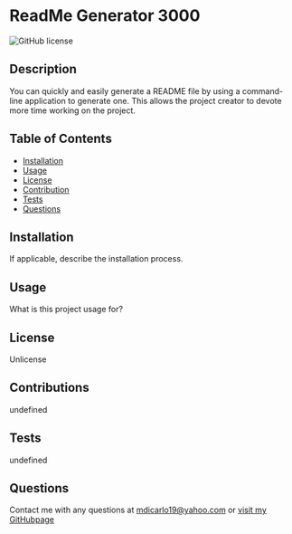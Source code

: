 
  # ReadMe Generator 3000
  ![GitHub license](https://img.shields.io/badge/license-Unlicense-blue.svg)

  ## Description
  You can quickly and easily generate a README file by using a command-line application to generate one. This allows the project creator to devote more time working on the project.

  ## Table of Contents
  * [Installation](#installation)
  * [Usage](#usage)
  * [License](#license)
  * [Contribution](#contribution)
  * [Tests](#test)
  * [Questions](#questions)

  ## Installation
  If applicable, describe the installation process.

  ## Usage
  What is this project usage for?

  ## License
  Unlicense

  ## Contributions
  undefined

  ## Tests
  undefined

  ## Questions
  Contact me with any questions at mdicarlo19@yahoo.com or [visit my GitHubpage](marikadicarlo)
